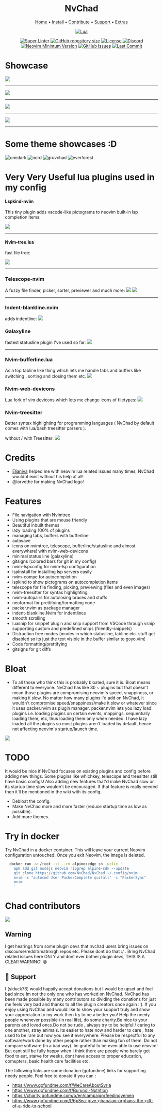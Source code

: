 <h1 align="center">NvChad</h1> 

<div align="center">
	<a href="https://nvchad.netlify.app/">Home</a>
  <span> • </span>
    	<a href="https://nvchad.netlify.app/getting-started/setup">Install</a>
  <span> • </span>
       	<a href="https://nvchad.netlify.app/contribute">Contribute</a>
  <span> • </span>
	<a href="https://github.com/siduck76/NvChad#gift_heart-support">Support</a>
  <span> • </span>
      	<a href="https://github.com/siduck76/NvChad/wiki/Chad-user-configs">Extras</a>
  <p></p>
</div>

<div align="center">
	
[![Lua](https://img.shields.io/badge/Made%20with%20Lua-blueviolet.svg?style=for-the-badge&logo=lua)]()
	
</div>

<div align="center">
	
[![Super Linter](https://img.shields.io/github/workflow/status/siduck76/NvChad/Super-Linter/main?style=flat-square&logo=github&label=Build&color=green)]()
<a href="https://github.com/siduck76/NvChad"
        ><img
            src="https://img.shields.io/github/repo-size/siduck76/NvChad?style=flat-square&label=Repo"
            alt="GitHub repository size"
    /></a>
      <a href="https://github.com/siduck76/NvChad/blob/main/LICENSE"
        ><img
            src="https://img.shields.io/github/license/siduck76/NvChad?style=flat-square&logo=GNU&label=License"
            alt="License"
    />
[![Discord](https://img.shields.io/discord/869557815780470834?color=738adb&label=Discord&logo=discord&logoColor=white&style=flat-square)](https://discord.gg/gADmkJb9Fb)
[![Neovim Minimum Version](https://img.shields.io/badge/Neovim-0.5+-blueviolet.svg?style=flat-square&logo=Neovim&logoColor=white)](https://github.com/neovim/neovim)
[![GitHub Issues](https://img.shields.io/github/issues/siduck76/NvChad.svg?style=flat-square&label=Issues&color=fc0330)](https://github.com/siduck76/NvChad/issues)
[![Last Commit](https://img.shields.io/github/last-commit/siduck76/NvChad.svg?style=flat-square&label=Last%20Commit&color=58eb34)](https://github.com/siduck76/NvChad/pulse) 
	      
  </div>

# Showcase
<img src ="https://raw.githubusercontent.com/siduck76/dotfiles/master/rice%20flex/dashboard-nvim.png"><hr>
<img src ="https://cdn.discordapp.com/attachments/610012460828852229/853933487295299584/unknown.png"><hr>
<img src ="https://raw.githubusercontent.com/siduck76/dotfiles/master/rice%20flex/initialNvim1.png"><hr>
<img src ="https://raw.githubusercontent.com/siduck76/dotfiles/master/rice%20flex/initialNvim.png"><hr>


# Some theme showcases :D

![onedark](https://user-images.githubusercontent.com/59060246/130129880-59ab1ad5-9aa6-4f50-9ddd-d8dde0c16257.png)
![nord](https://user-images.githubusercontent.com/59060246/130129890-c01117df-ac3d-40dd-b95d-2681c2461bb4.png)
![gruvchad](https://user-images.githubusercontent.com/59060246/130129897-a68b1585-f42d-4325-8482-102dd2fe1e9e.png)
![everforest](https://user-images.githubusercontent.com/59060246/130129901-5e582f3e-b776-4d0c-9790-be5ae738b5a8.png)

# Very Very Useful lua plugins used in my config

#### Lspkind-nvim

This tiny plugin adds vscode-like pictograms to neovim built-in lsp completion items:

<kbd><img src = "https://raw.githubusercontent.com/siduck76/dotfiles/master/rice%20flex/lspkind.png"></kbd><hr>

#### Nvim-tree.lua

fast file tree:

<kbd><img src = "https://raw.githubusercontent.com/siduck76/dotfiles/master/rice%20flex/nvimtree.png"></kbd><hr>

### Telescope-nvim

A fuzzy file finder, picker, sorter, previewer and much more:
<kbd> <img src = "https://raw.githubusercontent.com/siduck76/dotfiles/master/rice%20flex/tel.png"></kbd>
<kbd> <img src = "https://raw.githubusercontent.com/siduck76/dotfiles/master/rice%20flex/telmedia.png"></kbd><hr>

### Indent-blankline.nvim

adds indentline:
<kbd> <img src = "https://raw.githubusercontent.com/siduck76/dotfiles/master/rice%20flex/blanklineNvim.png"></kbd>

### Galaxyline

fastest statusline plugin I've used so far:
<kbd><img src = "https://raw.githubusercontent.com/siduck76/dotfiles/master/rice%20flex/statusline.png"></kbd><hr>

### Nvim-bufferline.lua

As a top tabline like thing which lets me handle tabs and buffers like switching , sorting and closing them etc.
<kbd> <img src = "https://raw.githubusercontent.com/siduck76/dotfiles/master/rice%20flex/bufferline.png"></kbd>

### Nvim-web-devicons

Lua fork of vim devicons which lets me change icons of filetypes:
<kbd> <img src = "https://raw.githubusercontent.com/siduck76/dotfiles/master/rice%20flex/image.png"></kbd>

### Nvim-treesitter

Better syntax highlighting for programming languages ( NvChad by default comes with lua/bash treesitter parsers ).

without / with Treesitter:
<kbd> <img src = "https://raw.githubusercontent.com/siduck76/dotfiles/master/rice%20flex/woTree.png"></kbd>

# Credits

- [Elianiva](https://github.com/elianiva) helped me with neovim lua related issues many times, NvChad wouldnt exist without his help at all!
- @lorvethe for making NvChad logo!

# Features

- File navigation with Nvimtree
- Using plugins that are mouse friendly
- Beautiful inbuilt themes
- lazy loading 100% of plugins
- managing tabs, buffers with bufferline
- autosave
- icons on nvimtree, telescope, bufferline/statusline and almost everywhere! with nvim-web-devicons
- minimal status line (galaxyline)
- gitsigns (colored bars for git in my config)
- nvim-lspconfig for nvim-lsp configuration
- lspInstall for installing lsp servers easily
- nvim-compe for autocompletion
- lspkind to show pictograms on autocompletion items
- telescope for file finding, picking, previewing (files and even images)
- nvim-treesitter for syntax highlighting
- nvim-autopairs for autolosing braces and stuffs
- neoformat for prettifying/formatting code
- packer.nvim as package manager
- indent-blankline.Nvim for indentlines
- smooth scrolling
- luasnip for snippet plugin and snip support from VSCode through vsnip supporting custom and predefined snips (friendly-snippets)
- Distraction free modes (modes in which statusline, tabline etc. stuff get disabled so its just the text visible in the buffer similar to goyo.vim)
- Code formatting/prettifying
- gitsigns for git diffs

# Bloat
	
-  To all those who think this is probably bloated, sure it is. Bloat means different to everyone. NvChad has like 30 ~ plugins but that doesn't mean those plugins are compromising neovim's speed, snappiness, or making it slow. No matter how many plugins I'd add on NvChad, it wouldn't compromise speed/snappiness/make it slow or whatever since it uses packer.nvim as plugin manager. packer.nvim lets you lazy load plugins i.e. loading plugins on certain events, mappings, sequentially loading them, etc, thus loading them only when needed. I have lazy loaded all the plugins so most plugins aren't loaded by default, hence not affecting neovim's startup/launch time.

<img src = "https://chadpaste.com/f/kdmxdabxbk.png">

# TODO

It would be nice if NvChad focuses on existing plugins and config before adding new things. Some plugins like whichkey, telescope and treesitter still have basic configs! Also adding new features that'd make NvChad slow or its startup time slow wouldn't be encouraged. If that feature is really needed then it'll be mentioned in the wiki with its config.

- Debloat the config.
- Make NvChad more and more faster (reduce startup time as low as possible).
- Add more themes.

# Try in docker

Try NvChad in a docker container. This will leave your current Neovim configuration untouched. Once you exit Neovim, the image is deleted.

```zsh
  docker run -w /root -it --rm alpine:edge sh -uelic '
    apk add git nodejs neovim ripgrep alpine-sdk --update
    git clone https://github.com/NvChad/NvChad ~/.config/nvim
    nvim -c "autocmd User PackerComplete quitall" -c "PackerSync"
    nvim
    '
```

# Chad contributors

<a href = "https://github.com/NvChad/NvChad/graphs/contributors">
  <img src = "https://contrib.rocks/image?repo=siduck76/NvChad"/>
</a>

## Warning

I get hearings from some plugin devs that nvchad users bring issues on discourse/reddit/matrix/gh repos etc. Please dont do that :/ . Bring NvChad related issues here ONLY and dont ever bother plugin devs, THIS IS A CLEAR WARNING! 😠

## :gift_heart: Support

I (siduck76) would happily accept donations but I would be upset and feel bad since Im not the only one who has worked on NvChad. NvChad has been made possible by many contributors so dividing the donations for just me feels very bad and thanks to all the plugin creators once again :'). If you enjoy using NvChad and would like to show your support truly and show your appreciation to my work then try to be a better you! Help the needy people whenever possible (in real life), do some charity.Be nice to your parents and loved ones.Do not be rude , always try to be helpful / caring to one another, stray animals. Its easier to hate now and harder to care , hate used to be rare but now you see it everywhere. Please be respectful to any software/work done by other people rather than making fun of them. Do not compare software (In a bad way). Im grateful to be even able to use neovim! But cant still be fully happy when I think there are people who barely get food to eat, starve for weeks, dont have access to proper education, comupters, basic health care facilities etc.

The following links are some donation (gofundme) links for supporting needy people. Feel free to donate if you can :

- https://www.gofundme.com/f/WeCareAboutSyria
- https://www.gofundme.com/f/Burundi-Nutrition
- https://charity.gofundme.com/o/en/campaign/feedingyemen
- https://www.gofundme.com/f/6p8ea-give-ghanaian-orphans-the-gift-of-a-ride-to-school

